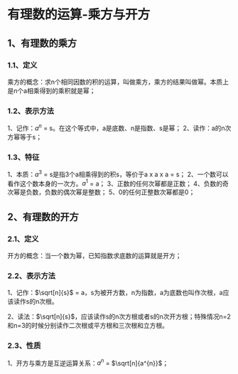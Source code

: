 # 有理数的运算-乘方与开方

## 1、有理数的乘方

### 1.1、定义
乘方的概念：求n个相同因数的积的运算，叫做乘方，乘方的结果叫做幂。本质上是n个a相乘得到的乘积就是幂；

### 1.2、表示方法
1、记作：$a^{n}$ = s。在这个等式中，a是底数、n是指数、s是幂；
2、读作：a的n次方幂等于s；

### 1.3、特征
1、本质：$a^{3}$ = s是指3个a相乘得到的积s，等价于a x a x a = s；
2、一个数可以看作这个数本身的一次方。$a^{1}$ = a；
3、正数的任何次幂都是正数；
4、负数的奇次幂是负数，负数的偶次幂是整数；
5、0的任何正整数次幂都是0；

## 2、有理数的开方
### 2.1、定义
开方的概念：当一个数为幂，已知指数求底数的运算就是开方；

### 2.2、表示方法
1、记作：$\sqrt[n]{s}$ = a，s为被开方数，n为指数，a为底数也叫作次根，a应该读作s的n次根。

2、读法：$\sqrt[n]{s}$，应该读作s的n次方根或者s的n次开方根；特殊情况n=2和n=3的时候分别读作二次根或平方根和三次根和立方根。

### 2.3、性质
1、开方与乘方是互逆运算关系：$a^{n}$ = $\sqrt[n]{a^{n}}$；
